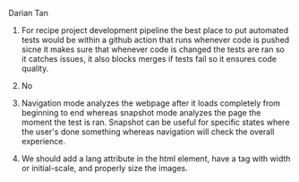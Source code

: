 Darian Tan

1) For recipe project development pipeline the best place to put automated tests would be within a github action that runs whenever code is pushed sicne it makes sure that whenever code is changed the tests are ran so it catches issues, it also blocks merges if tests fail so it ensures code quality.

2) No
3) Navigation mode analyzes the webpage after it loads completely from beginning to end whereas snapshot mode analyzes the page the moment the test is ran. Snapshot can be useful for specific states where the user's done something whereas navigation will check the overall experience.
4) We should add a lang attribute in the html element, have a <meta name="viewport"> tag with width or initial-scale, and properly size the images.



